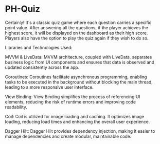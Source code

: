 # PH-Quiz
Certainly! It's a classic quiz game where each question carries a specific point value. After answering all the questions, if the player achieves the highest score, it will be displayed on the dashboard as their high score. Players also have the option to play the quiz again if they wish to do so.

Libraries and Technologies Used:

MVVM & LiveData: MVVM architecture, coupled with LiveData, separates business logic from UI components and ensures that data is observed and updated consistently across the app.

Coroutines: Coroutines facilitate asynchronous programming, enabling tasks to be executed in the background without blocking the main thread, leading to a more responsive user interface.

View Binding: View Binding simplifies the process of referencing UI elements, reducing the risk of runtime errors and improving code readability.

Coil: Coil is utilized for image loading and caching. It optimizes image loading, reducing load times and enhancing the overall user experience.

Dagger Hilt: Dagger Hilt provides dependency injection, making it easier to manage dependencies and create modular, maintainable code.

